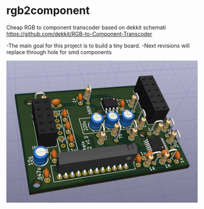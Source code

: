 # rgb2component
Cheap RGB to component transcoder based on dekkit schemati  https://github.com/dekkit/RGB-to-Component-Transcoder

   -The main goal for this project is to build a tiny board.
   -Next revisions will replace through hole for smd components
   
![3D View of assembled PCB](picture.png)
